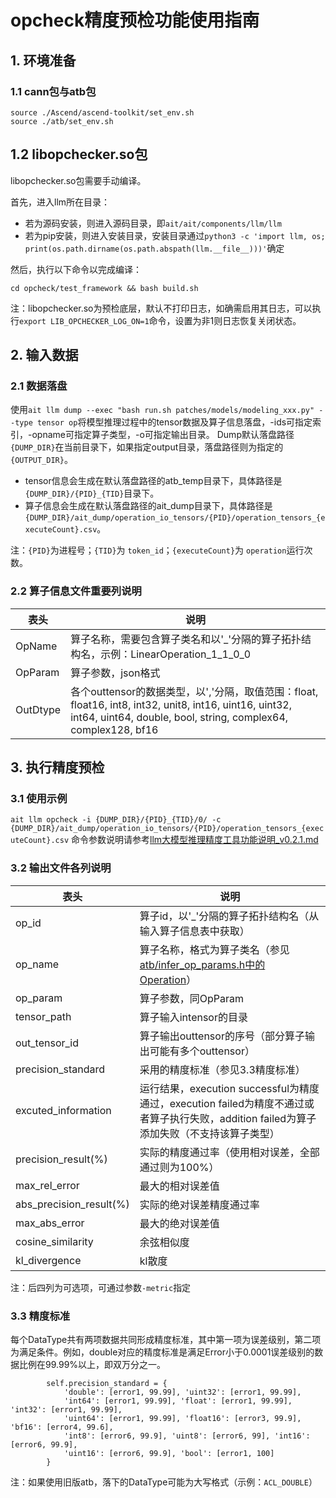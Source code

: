 # opcheck精度预检功能使用指南
## 1. 环境准备
### 1.1 cann包与atb包
```
source ./Ascend/ascend-toolkit/set_env.sh
source ./atb/set_env.sh
```
## 1.2 libopchecker.so包
libopchecker.so包需要手动编译。

首先，进入llm所在目录：
- 若为源码安装，则进入源码目录，即`ait/ait/components/llm/llm`
- 若为pip安装，则进入安装目录，安装目录通过`python3 -c 'import llm, os; print(os.path.dirname(os.path.abspath(llm.__file__)))'`确定

然后，执行以下命令以完成编译：
```
cd opcheck/test_framework && bash build.sh
```
注：libopchecker.so为预检底层，默认不打印日志，如确需启用其日志，可以执行`export LIB_OPCHECKER_LOG_ON=1`命令，设置为非1则日志恢复关闭状态。

## 2. 输入数据
### 2.1 数据落盘
使用`ait llm dump --exec "bash run.sh patches/models/modeling_xxx.py" --type tensor op`将模型推理过程中的tensor数据及算子信息落盘，-ids可指定索引，-opname可指定算子类型，-o可指定输出目录。
Dump默认落盘路径 `{DUMP_DIR}`在当前目录下，如果指定output目录，落盘路径则为指定的 `{OUTPUT_DIR}`。

- tensor信息会生成在默认落盘路径的atb_temp目录下，具体路径是 `{DUMP_DIR}/{PID}_{TID}`目录下。
- 算子信息会生成在默认落盘路径的ait_dump目录下，具体路径是 `{DUMP_DIR}/ait_dump/operation_io_tensors/{PID}/operation_tensors_{executeCount}.csv`。

注：`{PID}`为进程号；`{TID}`为 `token_id`；`{executeCount}`为 `operation`运行次数。
### 2.2 算子信息文件重要列说明
|   表头   | 说明 |
| -------- | -------------------------------------------------- |
| OpName   | 算子名称，需要包含算子类名和以'_'分隔的算子拓扑结构名，示例：LinearOperation_1_1_0_0 |
| OpParam  | 算子参数，json格式 |
| OutDtype | 各个outtensor的数据类型，以','分隔，取值范围：float, float16, int8, int32, unit8, int16, uint16, uint32, int64, uint64, double, bool, string, complex64, complex128, bf16 |


## 3. 执行精度预检
### 3.1 使用示例
`ait llm opcheck -i {DUMP_DIR}/{PID}_{TID}/0/ -c {DUMP_DIR}/ait_dump/operation_io_tensors/{PID}/operation_tensors_{executeCount}.csv`
命令参数说明请参考[llm大模型推理精度工具功能说明_v0.2.1.md](./llm大模型推理精度工具功能说明_v0.2.1.md)
### 3.2 输出文件各列说明
|   表头   | 说明 |
| -------- | -------------------------------------------------- |
| op_id    | 算子id，以'_'分隔的算子拓扑结构名（从输入算子信息表中获取） |
| op_name  | 算子名称，格式为算子类名（参见[atb/infer_op_params.h中的Operation](https://www.hiascend.com/document/detail/zh/canncommercial/700/foundmodeldev/ascendtb/ascendtb_01_0045.html)） |
| op_param | 算子参数，同OpParam |
| tensor_path | 算子输入intensor的目录 |
| out_tensor_id |  算子输出outtensor的序号（部分算子输出可能有多个outtensor） |
| precision_standard | 采用的精度标准（参见3.3精度标准）|
| excuted_information | 运行结果，execution successful为精度通过，execution failed为精度不通过或者算子执行失败，addition failed为算子添加失败（不支持该算子类型）|
| precision_result(%) | 实际的精度通过率（使用相对误差，全部通过则为100%）|
| max_rel_error | 最大的相对误差值 |
| abs_precision_result(%) | 实际的绝对误差精度通过率 |
| max_abs_error | 最大的绝对误差值 |
| cosine_similarity   | 余弦相似度 |
| kl_divergence       | kl散度 |
注：后四列为可选项，可通过参数`-metric`指定
### 3.3 精度标准
每个DataType共有两项数据共同形成精度标准，其中第一项为误差级别，第二项为满足条件。例如，double对应的精度标准是满足Error小于0.0001误差级别的数据比例在99.99%以上，即双万分之一。
```
        self.precision_standard = {
            'double': [error1, 99.99], 'uint32': [error1, 99.99], 
            'int64': [error1, 99.99], 'float': [error1, 99.99], 'int32': [error1, 99.99], 
            'uint64': [error1, 99.99], 'float16': [error3, 99.9], 'bf16': [error4, 99.6], 
            'int8': [error6, 99.9], 'uint8': [error6, 99], 'int16': [error6, 99.9], 
            'uint16': [error6, 99.9], 'bool': [error1, 100]
        }
```
注：如果使用旧版atb，落下的DataType可能为大写格式（示例：`ACL_DOUBLE`）
